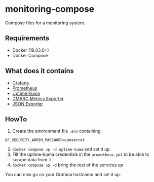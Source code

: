 # monitoring-compose

Compose files for a monitoring system.

## Requirements

- Docker (19.03.0+)
- Docker Compose

## What does it contains

- [Grafana](https://grafana.com)
- [Prometheus](https://prometheus.io)
- [Uptime Kuma](https://github.com/louislam/uptime-kuma)
- [DMARC Metrics Exporter](https://github.com/jgosmann/dmarc-metrics-exporter/)
- [JSON Exporter](https://github.com/prometheus-community/json_exporter)

## HowTo

1. Create the environment file `.env` containing:

````
GF_SECURITY_ADMIN_PASSWORD=iamsecret
````

2. `docker compose up -d uptime-kuma` and set it up
3. Fill the uptime-kuma credentials in the `prometheus.yml` to be able to scrape data from it
4. `docker compose up -d` bring the rest of the services up

You can now go on your Grafana hostname and set it up.
